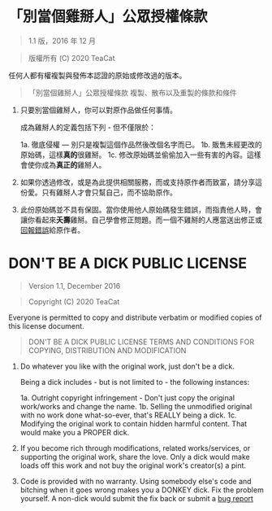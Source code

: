 # 「別當個雞掰人」公眾授權條款

> 1.1 版，2016 年 12 月

> 版權所有 (C) 2020 TeaCat

任何人都有權複製與發佈本認證的原始或修改過的版本。

> 「別當個雞掰人」公眾授權條款
>  複製、散布以及重製的條款和條件

 1. 只要別當個雞掰人，你可以對原作品做任何事情。

     成為雞掰人的定義包括下列 - 但不僅限於：

	 1a. 徹底侵權 — 別只是複製這個作品然後改個名字而已。
	 1b. 販售未經更改的原始碼，這樣**真的**很雞掰。
	 1c. 修改原始碼並偷偷加入一些有害的內容。這樣會使你成為**真正的**雞掰人。

 2. 如果你透過修改，或是為此提供相關服務，而或支持原作者而致富，請分享這份愛。只有雞掰人才會只幫自己，而不協助原作。

 3. 此份原始碼並不具有保固。當你使用他人原始碼發生錯誤，而指責他人時，會讓你看起來**夭壽**雞掰。自己學會修正問題。而一個不雞掰的人應當送出修正或[回報錯誤](https://www.chiark.greenend.org.uk/~sgtatham/bugs.html)給原作者。

# DON'T BE A DICK PUBLIC LICENSE

> Version 1.1, December 2016

> Copyright (C) 2020 TeaCat

 Everyone is permitted to copy and distribute verbatim or modified
 copies of this license document.

> DON'T BE A DICK PUBLIC LICENSE
> TERMS AND CONDITIONS FOR COPYING, DISTRIBUTION AND MODIFICATION

 1. Do whatever you like with the original work, just don't be a dick.

     Being a dick includes - but is not limited to - the following instances:

	 1a. Outright copyright infringement - Don't just copy the original work/works and change the name.
	 1b. Selling the unmodified original with no work done what-so-ever, that's REALLY being a dick.
	 1c. Modifying the original work to contain hidden harmful content. That would make you a PROPER dick.

 2. If you become rich through modifications, related works/services, or supporting the original work,
 share the love. Only a dick would make loads off this work and not buy the original work's
 creator(s) a pint.

 3. Code is provided with no warranty. Using somebody else's code and bitching when it goes wrong makes
 you a DONKEY dick. Fix the problem yourself. A non-dick would submit the fix back or submit a [bug report](https://www.chiark.greenend.org.uk/~sgtatham/bugs.html)